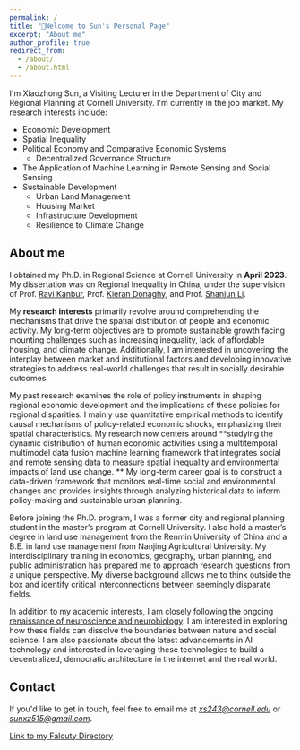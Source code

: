 ```yaml
---
permalink: /
title: "👋Welcome to Sun's Personal Page"
excerpt: "About me"
author_profile: true
redirect_from: 
  - /about/
  - /about.html
---
```


I'm Xiaozhong Sun, a Visiting Lecturer in the Department of City and Regional Planning at Cornell University. I'm currently in the job market. My research interests include:

- Economic Development 
- Spatial Inequality
- Political Economy and Comparative Economic Systems
  * Decentralized Governance Structure
- The Application of Machine Learning in Remote Sensing and Social Sensing
- Sustainable Development
  * Urban Land Management
  * Housing Market
  * Infrastructure Development
  * Resilience to Climate Change

## About me

I obtained my Ph.D. in Regional Science at Cornell University in **April 2023**. My dissertation was on Regional Inequality in China, under the supervision of Prof. [Ravi Kanbur](https://www.kanbur.dyson.cornell.edu/), Prof. [Kieran Donaghy](https://aap.cornell.edu/people/kieran-donaghy), and Prof. [Shanjun Li](http://li.dyson.cornell.edu/). 

My **research interests** primarily revolve around comprehending the mechanisms that drive the spatial distribution of people and economic activity. My long-term objectives are to promote sustainable growth facing mounting challenges such as increasing inequality, lack of affordable housing, and climate change. Additionally, I am interested in uncovering the interplay between market and institutional factors and developing innovative strategies to address real-world challenges that result in socially desirable outcomes.

My past research examines the role of policy instruments in shaping regional economic development and the implications of these policies for regional disparities. I mainly use quantitative empirical methods to identify causal mechanisms of policy-related economic shocks, emphasizing their spatial characteristics. My research now centers around **studying the dynamic distribution of human economic activities using a multitemporal multimodel data fusion machine learning framework that integrates social and remote sensing data to measure spatial inequality and environmental impacts of land use change. ** My long-term career goal is to construct a data-driven framework that monitors real-time social and environmental changes and provides insights through analyzing historical data to inform policy-making and sustainable urban planning.

Before joining the Ph.D. program, I was a former city and regional planning student in the master’s program at Cornell University. I also hold a master’s degree in land use management from the Renmin University of China and a B.E. in land use management from Nanjing Agricultural University. My interdisciplinary training in economics, geography, urban planning, and public administration has prepared me to approach research questions from a unique perspective. My diverse background allows me to think outside the box and identify critical interconnections between seemingly disparate fields.

In addition to my academic interests, I am closely following the ongoing [renaissance of neuroscience and neurobiology](https://www.economist.com/technology-quarterly/2022/09/21/after-fallow-decades-neuroscience-is-undergoing-a-renaissance). I am interested in exploring how these fields can dissolve the boundaries between nature and social science. I am also passionate about the latest advancements in AI technology and interested in leveraging these technologies to build a decentralized, democratic architecture in the internet and the real world.


## Contact

If you'd like to get in touch, feel free to email me at *xs243@cornell.edu* or *sunxz515@gmail.com*.

[Link to my Falcuty Directory](https://aap.cornell.edu/people/xiaozhong-sun)
